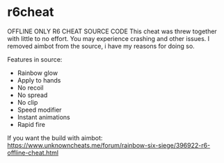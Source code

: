 # r6cheat
OFFLINE ONLY R6 CHEAT SOURCE CODE 
This cheat was threw together with little to no effort. You may experience crashing and other issues.
I removed aimbot from the source, i have my reasons for doing so.

Features in source:
- Rainbow glow
- Apply to hands
- No recoil
- No spread
- No clip
- Speed modifier
- Instant animations
- Rapid fire

If you want the build with aimbot: https://www.unknowncheats.me/forum/rainbow-six-siege/396922-r6-offline-cheat.html
